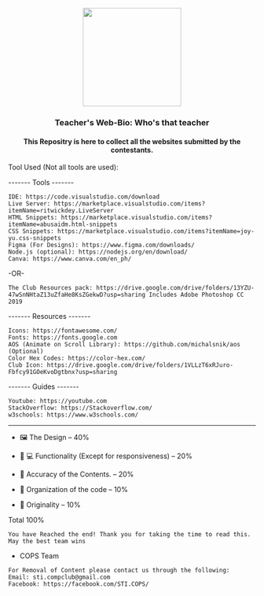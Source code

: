 <p align="center"><img src="https://user-images.githubusercontent.com/114017269/193080628-5109566e-5aa8-49e6-9dfe-db0d2d69a4e6.png" width="200" height="200"></p>

### <p align="center">Teacher's Web-Bio: Who's that teacher</p>
#### <p align="center">This Repositry is here to collect all the websites submitted by the contestants.</p>


Tool Used (Not all tools are used):

------- Tools -------

    IDE: https://code.visualstudio.com/download
    Live Server: https://marketplace.visualstudio.com/items?itemName=ritwickdey.LiveServer
    HTML Snippets: https://marketplace.visualstudio.com/items?itemName=abusaidm.html-snippets
    CSS Snippets: https://marketplace.visualstudio.com/items?itemName=joy-yu.css-snippets
    Figma (For Designs): https://www.figma.com/downloads/
    Node.js (optional): https://nodejs.org/en/download/
    Canva: https://www.canva.com/en_ph/

-OR-

    The Club Resources pack: https://drive.google.com/drive/folders/13YZU-47wSnNHtaZ13uZfaHe8KsZGekwD?usp=sharing Includes Adobe Photoshop CC 2019

------- Resources -------

    Icons: https://fontawesome.com/
    Fonts: https://fonts.google.com
    AOS (Animate on Scroll Library): https://github.com/michalsnik/aos (Optional)
    Color Hex Codes: https://color-hex.com/
    Club Icon: https://drive.google.com/drive/folders/1VLLzT6xRJuro-Fbfcy91GOeKvoDgtbnx?usp=sharing

------- Guides -------

    Youtube: https://youtube.com
    StackOverflow: https://Stackoverflow.com/
    w3schools: https://www.w3schools.com/
    
---------------------

 - 🖼️ The Design – 40%
  
 - 🧑‍ 💻 Functionality (Except for responsiveness) – 20%
 
 - 💯 Accuracy of the Contents. – 20%

 - 📔 Organization of the code – 10%

 - 🤖 Originality – 10%           

  Total                  100%
  
  
    You have Reached the end! Thank you for taking the time to read this. May the best team wins
- COPS Team 

```
For Removal of Content please contact us through the following:
Email: sti.compclub@gmail.com
Facebook: https://facebook.com/STI.COPS/
